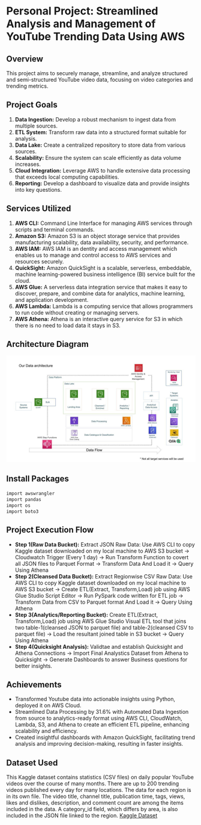 # Personal Project: Streamlined Analysis and Management of YouTube Trending Data Using AWS

## Overview
This project aims to securely manage, streamline, and analyze structured and semi-structured YouTube video data, focusing on video categories and trending metrics.

## Project Goals
1. **Data Ingestion:** Develop a robust mechanism to ingest data from multiple sources.
2. **ETL System:** Transform raw data into a structured format suitable for analysis.
3. **Data Lake:** Create a centralized repository to store data from various sources.
4. **Scalability:** Ensure the system can scale efficiently as data volume increases.
5. **Cloud Integration:** Leverage AWS to handle extensive data processing that exceeds local computing capabilities.
6. **Reporting:** Develop a dashboard to visualize data and provide insights into key questions.

## Services Utilized
1. **AWS CLI:** Command Line Interface for managing AWS services through scripts and terminal commands.
2. **Amazon S3:** Amazon S3 is an object storage service that provides manufacturing scalability, data availability, security, and performance.
3. **AWS IAM:** AWS IAM is an dentity and access management which enables us to manage and control access to AWS services and resources securely.
4. **QuickSight:** Amazon QuickSight is a scalable, serverless, embeddable, machine learning-powered business intelligence (BI) service built for the cloud.
5. **AWS Glue:** A serverless data integration service that makes it easy to discover, prepare, and combine data for analytics, machine learning, and application development.
6. **AWS Lambda:** Lambda is a computing service that allows programmers to run code without creating or managing servers.
7. **AWS Athena:** Athena is an interactive query service for S3 in which there is no need to load data it stays in S3.

## Architecture Diagram
![Architecture Diagram](https://github.com/panditpooja/youtube-data-etl-and-analysis-aws-project/blob/dev/architecture.jpeg)

## Install Packages
```
import awswrangler
import pandas
import os
import boto3
```
## Project Execution Flow
- **Step 1(Raw Data Bucket):**
Extract JSON Raw Data: Use AWS CLI to copy Kaggle dataset downloaded on my local machine to AWS S3 bucket -> Cloudwatch Trigger (Every 1 day) -> Run Transform Function to covert all JSON files to Parquet Format -> Transform Data And Load it -> Query Using Athena
- **Step 2(Cleansed Data Bucket):**
Extract Regionwise CSV Raw Data: Use AWS CLI to copy Kaggle dataset downloaded on my local machine to AWS S3 bucket -> Create ETL(Extract, Transform,Load) job using AWS Glue Studio Script Editor -> Run PySpark code written for ETL job -> Transform Data from CSV to Parquet format And Load it -> Query Using Athena
- **Step 3(Analytics/Reporting Bucket):**
Create ETL(Extract, Transform,Load) job using AWS Glue Studio Visual ETL tool that joins two table-1(cleansed JSON to parquet file) and table-2(cleansed CSV to parquet file)  -> Load the resultant joined table in S3 bucket -> Query Using Athena
- **Step 4(Quicksight Analysis):**
Validtae and establish Quicksight and Athena Connections -> Import Final Analystics Dataset from Athena to Quicksight -> Generate Dashboards to answer Business questions for better insights.

## Achievements
- Transformed Youtube data into actionable insights using Python, deployed it on AWS Cloud.
- Streamlined Data Processing by 31.6% with Automated Data Ingestion from source to analytics-ready format using AWS CLI, CloudWatch, Lambda, S3, and Athena to create an efficient ETL pipeline, enhancing scalability and efficiency.
- Created insightful dashboards with Amazon QuickSight, facilitating trend analysis and improving decision-making, resulting in faster insights.

## Dataset Used
This Kaggle dataset contains statistics (CSV files) on daily popular YouTube videos over the course of many months. There are up to 200 trending videos published every day for many locations. The data for each region is in its own file. The video title, channel title, publication time, tags, views, likes and dislikes, description, and comment count are among the items included in the data. A category_id field, which differs by area, is also included in the JSON file linked to the region.
[Kaggle Dataset](https://www.kaggle.com/datasets/datasnaek/youtube-new)

